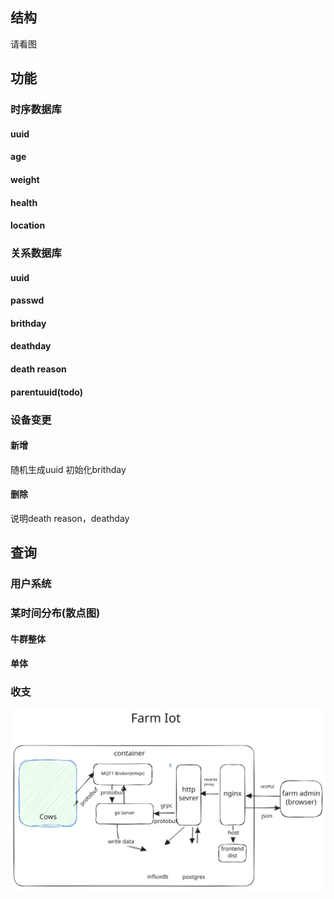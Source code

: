 ## 结构
请看图

## 功能
### 时序数据库
#### uuid
#### age
#### weight
#### health
#### location
### 关系数据库
#### uuid
#### passwd
#### brithday
#### deathday
#### death reason
#### parentuuid(todo)
### 设备变更
#### 新增
随机生成uuid
初始化brithday
#### 删除
说明death reason，deathday

## 查询
### 用户系统
### 某时间分布(散点图)
#### 牛群整体
#### 单体
### 收支

![](./arch.svg)


